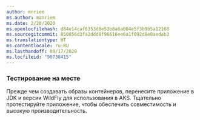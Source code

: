 ```yaml
---
author: mnriem
ms.author: manriem
ms.date: 2/28/2020
ms.openlocfilehash: d84e14caf6353d8e53b0a6a004e5f3b9b5a12168
ms.sourcegitcommit: 850856d3fa2ddd8f96616ee6a1f092d8e0aedab3
ms.translationtype: HT
ms.contentlocale: ru-RU
ms.lasthandoff: 09/17/2020
ms.locfileid: "90738415"
---
```

### <a name="perform-in-place-testing"></a>Тестирование на месте

Прежде чем создавать образы контейнеров, перенесите приложение в JDK и версии WildFly для использования в AKS. Тщательно протестируйте приложение, чтобы обеспечить совместимость и высокую производительность.

